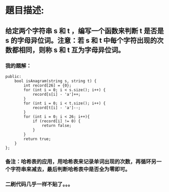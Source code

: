 # 題目描述:
## 给定两个字符串 s 和 t ，编写一个函数来判断 t 是否是 s 的字母异位词。注意：若 s 和 t 中每个字符出现的次数都相同，则称 s 和 t 互为字母异位词。
### 我的題解：
```class Solution {
public:
    bool isAnagram(string s, string t) {
        int record[26] = {0};
        for (int i = 0; i < s.size(); i++) {
            record[s[i] - 'a']++;
        }
        for (int i = 0; i < t.size(); i++) {
            record[t[i] - 'a']--;               
        }
        for (int i = 0; i < 26; i++){
            if (record[i] != 0) {
                return false;
            }
        }
        return true; 
    }
};
```
### **备注**：哈希表的应用，用哈希表来记录单词出现的次数，再循环另一个字符串来减去，最后判断哈希表中是否全为零即可。
### 二刷代码几乎一样不贴了。。。
